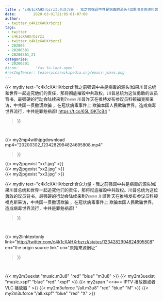 ```yaml
---
title : "c4k1cXAHXrbzrzI:合众力量 - 我之前强调中共是病毒的源头!如果川普总统和世界一起追究他们的责任，那将彻底摧毁中共政权。川普总统为这位勇敢的议员背书，最强硬的行动会陆续来到?🔥🔥🔥 川普昨天在推特发布参议员科顿福克斯采访，中共国一贯撒谎欺骗 ，在冠状病毒事件上 欺骗本国人民欺骗世界。造成病毒世界流行，中共是罪魁祸首! "
date:        2020-03-01T21:05:01-07:00
author:
 - twitter_c4k1cXAHXrbzrzI
tags:
 - twitter
 - c4k1cXAHXrbzrzI
 - twitter_c4k1cXAHXrbzrzI
 - 202003
 - 20200301
 - 20200301_21
categories:
 - 20200301
#icon:        "fas fa-lock-open"
#resImgTeaser: teaserpics/wikipedia.org/emacs-jokes.png
---
```


{{< mydiv text="c4k1cXAHXrbzrzI:我之前强调中共是病毒的源头!如果川普总统和世界一起追究他们的责任，那将彻底摧毁中共政权。川普总统为这位勇敢的议员背书，最强硬的行动会陆续来到?🔥🔥🔥 川普昨天在推特发布参议员科顿福克斯采访，中共国一贯撒谎欺骗 ，在冠状病毒事件上 欺骗本国人民欺骗世界。造成病毒世界流行，中共是罪魁祸首! https://t.co/65LIGKTcB4 "
>}}
<br>


{{< my2mp4withjpgdownload mp4="20200302_1234282994824695808.mp4"
>}}

{{< my2jpgexist "xx1.jpg" >}}<br>
{{< my2jpgexist "xx2.jpg" >}}<br>
{{< my2jpgexist "xx3.jpg" >}}<br>



{{< mydiv text="c4k1cXAHXrbzrzI:合众力量 - 我之前强调中共是病毒的源头!如果川普总统和世界一起追究他们的责任，那将彻底摧毁中共政权。川普总统为这位勇敢的议员背书，最强硬的行动会陆续来到?🔥🔥🔥 川普昨天在推特发布参议员科顿福克斯采访，中共国一贯撒谎欺骗 ，在冠状病毒事件上 欺骗本国人民欺骗世界。造成病毒世界流行，中共是罪魁祸首! "
>}}
<br>

{{< my2linktextonly link="http://twitter.com/c4k1cXAHXrbzrzI/status/1234282994824695808"
en="the origin source link" cn="原始來源網址"
>}}


<br>

{{< my2m3uexist "music.m3u8" "red"  "blue" "m3u8" >}} {{< my2m3uexist "music.xspf" "blue" "red"  "xspf" >}} {{< my2span "<<<=== IPTV 播放器或者 VLC 播放器 " >}} {{< my2m3uforce "/all.m3u8" "red"  "blue" "M" >}} {{< my2m3uforce "/all.xspf" "blue" "red"  "X" >}} 
